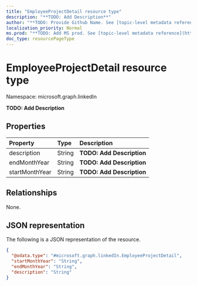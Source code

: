 ```yaml
---
title: "EmployeeProjectDetail resource type"
description: "**TODO: Add Description**"
author: "**TODO: Provide Github Name. See [topic-level metadata reference](https://msgo.azurewebsites.net/add/document/guidelines/metadata.html#topic-level-metadata)**"
localization_priority: Normal
ms.prod: "**TODO: Add MS prod. See [topic-level metadata reference](https://msgo.azurewebsites.net/add/document/guidelines/metadata.html#topic-level-metadata)**"
doc_type: resourcePageType
---
```


# EmployeeProjectDetail resource type

Namespace: microsoft.graph.linkedIn

**TODO: Add Description**

## Properties
|Property|Type|Description|
|:---|:---|:---|
|description|String|**TODO: Add Description**|
|endMonthYear|String|**TODO: Add Description**|
|startMonthYear|String|**TODO: Add Description**|

## Relationships
None.

## JSON representation
The following is a JSON representation of the resource.
<!-- {
  "blockType": "resource",
  "@odata.type": "microsoft.graph.linkedIn.EmployeeProjectDetail"
}
-->
``` json
{
  "@odata.type": "#microsoft.graph.linkedIn.EmployeeProjectDetail",
  "startMonthYear": "String",
  "endMonthYear": "String",
  "description": "String"
}
```

